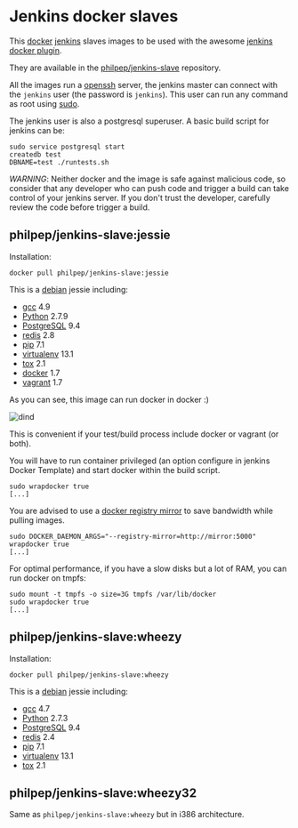 Jenkins docker slaves
=====================

This [docker](https://www.docker.com/) [jenkins](https://jenkins-ci.org) slaves
images to be used with the awesome [jenkins docker
plugin](https://wiki.jenkins-ci.org/display/JENKINS/Docker+Plugin>).

They are available in the
[philpep/jenkins-slave](https://registry.hub.docker.com/u/philpep/jenkins-slave/)
repository.

All the images run a [openssh](http://www.openssh.com) server, the jenkins
master can connect with the `jenkins` user (the password is `jenkins`). This
user can run any command as root using [sudo](http://www.sudo.ws).

The jenkins user is also a postgresql superuser. A basic build script for jenkins can be:

    sudo service postgresql start
    createdb test
    DBNAME=test ./runtests.sh


*WARNING*: Neither docker and the image is safe against malicious code, so
consider that any developer who can push code and trigger a build can take
control of your jenkins server. If you don't trust the developer, carefully
review the code before trigger a build.


philpep/jenkins-slave:jessie
----------------------------

Installation:

    docker pull philpep/jenkins-slave:jessie

This is a [debian](https://debian.org) jessie including:

  * [gcc](https://gcc.gnu.org/) 4.9
  * [Python](https://python.org) 2.7.9
  * [PostgreSQL](http://www.postgresql.org) 9.4
  * [redis](http://redis.io) 2.8
  * [pip](https://pip.pypa.io/en/stable/) 7.1
  * [virtualenv](https://virtualenv.pypa.io) 13.1
  * [tox](https://tox.readthedocs.org) 2.1
  * [docker](https://www.docker.com/) 1.7
  * [vagrant](https://www.vagrantup.com) 1.7

As you can see, this image can run docker in docker :)

![dind](http://dl.philpep.org/docker-meme.jpg)

This is convenient if your test/build process include docker or vagrant (or
both).

You will have to run container privileged (an option configure in jenkins
Docker Template) and start docker within the build script.

    sudo wrapdocker true
    [...]

You are advised to use a [docker registry
mirror](https://docs.docker.com/articles/registry_mirror/) to save bandwidth
while pulling images.

    sudo DOCKER_DAEMON_ARGS="--registry-mirror=http://mirror:5000" wrapdocker true
    [...]


For optimal performance, if you have a slow disks but a lot of RAM, you can run docker on tmpfs:

    sudo mount -t tmpfs -o size=3G tmpfs /var/lib/docker
    sudo wrapdocker true
    [...]


philpep/jenkins-slave:wheezy
----------------------------

Installation:

    docker pull philpep/jenkins-slave:wheezy

This is a [debian](https://debian.org) jessie including:

  * [gcc](https://gcc.gnu.org/) 4.7
  * [Python](https://python.org) 2.7.3
  * [PostgreSQL](http://www.postgresql.org) 9.4
  * [redis](http://redis.io) 2.4
  * [pip](https://pip.pypa.io/en/stable/) 7.1
  * [virtualenv](https://virtualenv.pypa.io) 13.1
  * [tox](https://tox.readthedocs.org) 2.1


philpep/jenkins-slave:wheezy32
------------------------------

Same as `philpep/jenkins-slave:wheezy` but in i386 architecture.
